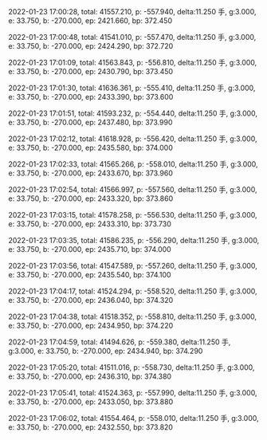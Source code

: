 2022-01-23 17:00:28, total: 41557.210, p: -557.940, delta:11.250 手, g:3.000, e: 33.750, b: -270.000, ep: 2421.660, bp: 372.450

2022-01-23 17:00:48, total: 41541.010, p: -557.470, delta:11.250 手, g:3.000, e: 33.750, b: -270.000, ep: 2424.290, bp: 372.720

2022-01-23 17:01:09, total: 41563.843, p: -556.810, delta:11.250 手, g:3.000, e: 33.750, b: -270.000, ep: 2430.790, bp: 373.450

2022-01-23 17:01:30, total: 41636.361, p: -555.410, delta:11.250 手, g:3.000, e: 33.750, b: -270.000, ep: 2433.390, bp: 373.600

2022-01-23 17:01:51, total: 41593.232, p: -554.440, delta:11.250 手, g:3.000, e: 33.750, b: -270.000, ep: 2437.480, bp: 373.990

2022-01-23 17:02:12, total: 41618.928, p: -556.420, delta:11.250 手, g:3.000, e: 33.750, b: -270.000, ep: 2435.580, bp: 374.000

2022-01-23 17:02:33, total: 41565.266, p: -558.010, delta:11.250 手, g:3.000, e: 33.750, b: -270.000, ep: 2433.670, bp: 373.960

2022-01-23 17:02:54, total: 41566.997, p: -557.560, delta:11.250 手, g:3.000, e: 33.750, b: -270.000, ep: 2433.320, bp: 373.860

2022-01-23 17:03:15, total: 41578.258, p: -556.530, delta:11.250 手, g:3.000, e: 33.750, b: -270.000, ep: 2433.310, bp: 373.730

2022-01-23 17:03:35, total: 41586.235, p: -556.290, delta:11.250 手, g:3.000, e: 33.750, b: -270.000, ep: 2435.710, bp: 374.000

2022-01-23 17:03:56, total: 41547.589, p: -557.260, delta:11.250 手, g:3.000, e: 33.750, b: -270.000, ep: 2435.540, bp: 374.100

2022-01-23 17:04:17, total: 41524.294, p: -558.520, delta:11.250 手, g:3.000, e: 33.750, b: -270.000, ep: 2436.040, bp: 374.320

2022-01-23 17:04:38, total: 41518.352, p: -558.810, delta:11.250 手, g:3.000, e: 33.750, b: -270.000, ep: 2434.950, bp: 374.220

2022-01-23 17:04:59, total: 41494.626, p: -559.380, delta:11.250 手, g:3.000, e: 33.750, b: -270.000, ep: 2434.940, bp: 374.290

2022-01-23 17:05:20, total: 41511.016, p: -558.730, delta:11.250 手, g:3.000, e: 33.750, b: -270.000, ep: 2436.310, bp: 374.380

2022-01-23 17:05:41, total: 41524.363, p: -557.990, delta:11.250 手, g:3.000, e: 33.750, b: -270.000, ep: 2433.050, bp: 373.880

2022-01-23 17:06:02, total: 41554.464, p: -558.010, delta:11.250 手, g:3.000, e: 33.750, b: -270.000, ep: 2432.550, bp: 373.820